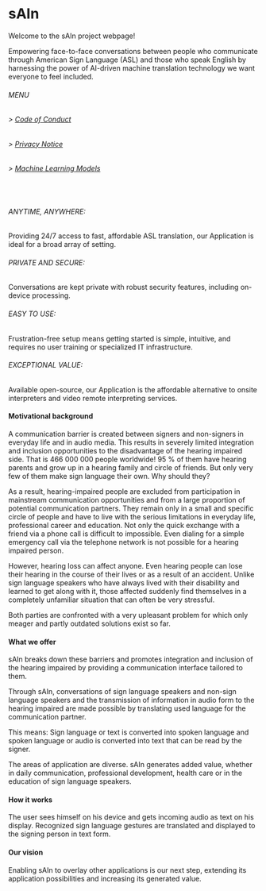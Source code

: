 # sAIn

Welcome to the sAIn project webpage!

Empowering face-to-face conversations between people who communicate through American Sign Language (ASL) and those who speak English by harnessing the power of AI-driven machine translation technology we want everyone to feel included.
&nbsp;
&nbsp;
&nbsp;
###### MENU

###### > [Code of Conduct](CODE_OF_CONDUCT.md)
###### > [Privacy Notice](PRIVACY_NOTICE.md)
###### > [Machine Learning Models](ML.md)
&nbsp;
&nbsp;
&nbsp;
&nbsp;
&nbsp;
&nbsp;
###### ANYTIME, ANYWHERE:
Providing 24/7 access to fast, affordable ASL translation, our Application is ideal for a broad array of setting.

###### PRIVATE AND SECURE:
Conversations are kept private with robust security features, including on-device processing.

###### EASY TO USE:
Frustration-free setup means getting started is simple, intuitive, and requires no user training or specialized IT infrastructure.

###### EXCEPTIONAL VALUE:
Available open-source, our Application is the affordable alternative to onsite interpreters and video remote interpreting services.
&nbsp;
&nbsp;
&nbsp;
&nbsp;
&nbsp;
&nbsp;
#### Motivational background

A communication barrier is created between signers and non-signers in everyday life and in audio media. This results in severely limited integration and inclusion opportunities to the disadvantage of the hearing impaired side. That is 466 000 000 people worldwide!
95 % of them have hearing parents and grow up in a hearing family and circle of friends. But only very few of them make sign language their own. Why should they?

As a result, hearing-impaired people are excluded from participation in mainstream communication opportunities and from a large proportion of potential communication partners. They remain only in a small and specific circle of people and have to live with the serious limitations in everyday life, professional career and education. Not only the quick exchange with a friend via a phone call is difficult to impossible. Even dialing for a simple emergency call via the telephone network is not possible for a hearing impaired person.

However, hearing loss can affect anyone. Even hearing people can lose their hearing in the course of their lives or as a result of an accident. Unlike sign language speakers who have always lived with their disability and learned to get along with it, those affected suddenly find themselves in a completely unfamiliar situation that can often be very stressful.

Both parties are confronted with a very upleasant problem for which only meager and partly outdated solutions exist so far.
&nbsp;
&nbsp;
&nbsp;
&nbsp;
&nbsp;
&nbsp;
#### What we offer

sAIn breaks down these barriers and promotes integration and inclusion of the hearing impaired by providing a communication interface tailored to them. 

Through sAIn, conversations of sign language speakers and non-sign language speakers and the transmission of information in audio form to the hearing impaired are made possible by translating used language for the communication partner. 

This means: 
Sign language or text is converted into spoken language and spoken language or audio is converted into text that can be read by the signer.

The areas of application are diverse. sAIn generates added value, whether in daily communication, professional development, health care or in the education of sign language speakers.
&nbsp;
&nbsp;
&nbsp;
&nbsp;
&nbsp;
&nbsp;
#### How it works

The user sees himself on his device and gets incoming audio as text on his display. Recognized sign language gestures are translated and displayed to the signing person in text form.
&nbsp;
&nbsp;
&nbsp;
&nbsp;
&nbsp;
&nbsp;
#### Our vision

Enabling sAIn to overlay other applications is our next step, extending its application possibilities and increasing its generated value.
 
